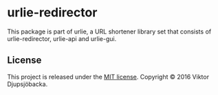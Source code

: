 # urlie-redirector

This package is part of urlie, a URL shortener library set that consists of urlie-redirector, urlie-api and urlie-gui.

## License

This project is released under the [MIT license](https://github.com/crocodele/urlie-redirector/blob/master/LICENSE.md). Copyright © 2016 Viktor Djupsjöbacka.
